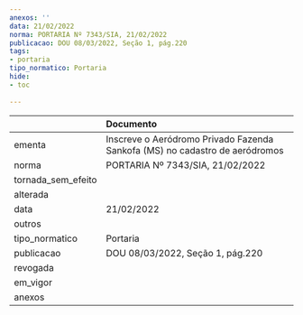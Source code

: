 ```yaml
---
anexos: ''
data: 21/02/2022
norma: PORTARIA Nº 7343/SIA, 21/02/2022
publicacao: DOU 08/03/2022, Seção 1, pág.220
tags:
- portaria
tipo_normatico: Portaria
hide: 
- toc 
 
---
```


|                    | Documento                                                                   |
|:-------------------|:----------------------------------------------------------------------------|
| ementa             | Inscreve o Aeródromo Privado Fazenda Sankofa (MS) no cadastro de aeródromos |
| norma              | PORTARIA Nº 7343/SIA, 21/02/2022                                            |
| tornada_sem_efeito |                                                                             |
| alterada           |                                                                             |
| data               | 21/02/2022                                                                  |
| outros             |                                                                             |
| tipo_normatico     | Portaria                                                                    |
| publicacao         | DOU 08/03/2022, Seção 1, pág.220                                            |
| revogada           |                                                                             |
| em_vigor           |                                                                             |
| anexos             |                                                                             |